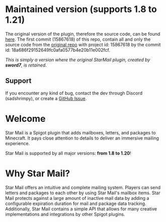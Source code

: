 # Maintained version (supports 1.8 to 1.21)
The original version of the plugin, therefore the source code, can be found [here](https://gitlab.com/sword7/starmail).
The first commit (15867618) of this repo, contain all and only the source code from the [original repo](https://gitlab.com/sword7/starmail) with project id: 15867618 by the commit id: 18a686f29152649fc0afa0577b4e20b11e002fcf.

*This is simply a version where the original StarMail plugin, created by **sword7**, is retained.*

## Support
If you encounter any kind of bug, contact the dev through Discord (sadshrimpy), or  create a [GitHub Issue](https://github.com/SadShrimpyy/StarMail/issues).

# Welcome
Star Mail is a Spigot plugin that adds mailboxes, letters, and packages to Minecraft. It pays close attention to details to deliver an immersive mailing experience.

Star Mail is supported by all major versions: **from 1.8 to 1.20**!

# Why Star Mail?
Star Mail offers an intuitive and complete mailing system. Players can send letters and packages to each other by using Star Mail's mailbox items. Star Mail protects against a large amount of inactive mail data by adding a configurable expiration duration for mail and package data tracking.
Additionally, Star Mail contains a simple API that allows for many creative implementations and integrations by other Spigot plugins.